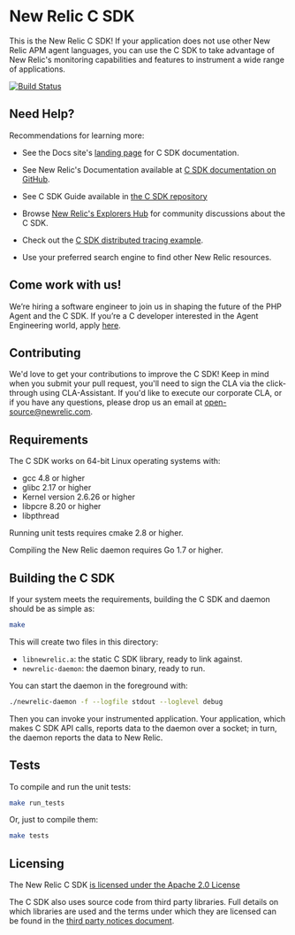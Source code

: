 # New Relic C SDK

This is the New Relic C SDK! If your application does not use other New Relic 
APM agent languages, you can use the C SDK to take advantage of New Relic's
monitoring capabilities and features to instrument a wide range of applications.

[![Build Status](https://travis-ci.org/newrelic/c-sdk.svg?branch=master)](https://travis-ci.org/newrelic/c-sdk)

## Need Help?

Recommendations for learning more:

* See the Docs site's 
[landing page](https://docs.newrelic.com/docs/c-sdk-table-contents)
for C SDK documentation.

* See New Relic's Documentation available at 
[C SDK documentation on GitHub](https://newrelic.github.io/c-sdk/index.html).

* See C SDK Guide available in [the C SDK repository](https://github.com/newrelic/c-sdk/blob/master/GUIDE.md)

* Browse 
[New Relic's Explorers Hub](https://discuss.newrelic.com/c/build-on-new-relic/Open-Source-Agents-SDKs)
for community discussions about the C SDK.

* Check out the [C SDK distributed tracing example](https://github.com/newrelic/c-dt-example).

* Use your preferred search engine to find other New Relic resources.

## Come work with us! 

We’re hiring a software engineer to join us in shaping the future of the PHP Agent and the C SDK.  If you’re a C developer interested in the Agent Engineering world, apply [here](https://newrelic.com/about/careers?p=job%2FoQNhbfwP).

## Contributing

We'd love to get your contributions to improve the C SDK! Keep in mind when you 
submit your pull request, you'll need to sign the CLA via the click-through 
using CLA-Assistant. If you'd like to execute our corporate CLA, or if you 
have any questions, please drop us an email at open-source@newrelic.com.

## Requirements

The C SDK works on 64-bit Linux operating systems with:

* gcc 4.8 or higher
* glibc 2.17 or higher
* Kernel version 2.6.26 or higher
* libpcre 8.20 or higher
* libpthread

Running unit tests requires cmake 2.8 or higher.

Compiling the New Relic daemon requires Go 1.7 or higher.

## Building the C SDK

If your system meets the requirements, building the C SDK and 
daemon should be as simple as:

```sh
make
```

This will create two files in this directory:

* `libnewrelic.a`: the static C SDK library, ready to link against.
* `newrelic-daemon`: the daemon binary, ready to run.

You can start the daemon in the foreground with:

```sh
./newrelic-daemon -f --logfile stdout --loglevel debug
```

Then you can invoke your instrumented application.  Your application,
which makes C SDK API calls, reports data to the daemon over a socket;
in turn, the daemon reports the data to New Relic.


## Tests

To compile and run the unit tests:

```sh
make run_tests
```

Or, just to compile them:

```sh
make tests
```

## Licensing

The New Relic C SDK 
[is licensed under the Apache 2.0 License](https://github.com/newrelic/c-sdk/tree/master/LICENSE)

The C SDK also uses source code from third party libraries. Full details on
which libraries are used and the terms under which they are licensed can be
found in the 
[third party notices document](https://github.com/newrelic/c-sdk/tree/master/THIRD_PARTY_NOTICES.md).
